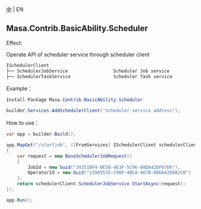 [中](README.zh-CN.md) | EN

## Masa.Contrib.BasicAbility.Scheduler

Effect:

Operate API of scheduler service through scheduler client

```c#
ISchedulerClient
├── SchedulerJobService                 Scheduler Job service
├── SchedulerTaskService                Scheduler Task service
```

Example：

```C#
Install-Package Masa.Contrib.BasicAbility.Scheduler
```

```C#
builder.Services.AddSchedulerClient("Scheduler service address");
```

How to use：

```c#
var app = builder.Build();

app.MapGet("/startjob", ([FromServices] ISchedulerClient schedulerClient) =>
{
    var request = new BaseSchedulerJobRequest()
    {
        JobId = new Guid("39351BF4-0E58-463F-5C96-08DA42DF67D6"),
        OperatorId = new Guid("15905535-C90F-4BCA-467B-08DA42E0A2C0")
    };
    return schedulerClient.SchedulerJobService.StartAsync(request);
});

app.Run();
```
